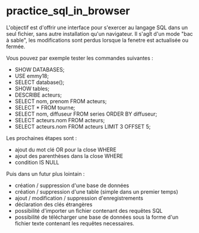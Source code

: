 # practice_sql_in_browser

L'objectif est d'offrir une interface pour s'exercer au langage SQL dans un seul fichier, sans autre installation qu'un navigateur.
Il s'agît d'un mode "bac à sable", les modifications sont perdus lorsque la fenetre est actualisée ou fermée.

Vous pouvez par exemple tester les commandes suivantes :

+ SHOW DATABASES;
+ USE emmy18;
+ SELECT database();
+ SHOW tables;
+ DESCRIBE acteurs;
+ SELECT nom, prenom FROM acteurs;
+ SELECT * FROM tourne;
+ SELECT nom, diffuseur FROM series ORDER BY diffuseur;
+ SELECT acteurs.nom FROM acteurs;
+ SELECT acteurs.nom FROM acteurs LIMIT 3 OFFSET 5;

Les prochaines étapes sont :

+ ajout du mot clé OR pour la close WHERE
+ ajout des parenthèses dans la close WHERE
+ condition IS NULL

Puis dans un futur plus lointain :

+ création / suppression d'une base de données
+ création / suppression d'une table (simple dans un premier temps)
+ ajout / modification / suppression d'enregistrements
+ déclaration des clés étrangères
+ possibilité d'importer un fichier contenant des requêtes SQL
+ possibilité de télécharger une base de données sous la forme d'un fichier texte contenant les requêtes necessaires.
